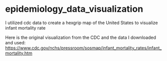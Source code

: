 # epidemiology_data_visualization
I utilized cdc data to create a hexgrip map of the United States to visualize infant mortality rate

Here is the original visualization from the CDC and the data I downloaded and used: 
https://www.cdc.gov/nchs/pressroom/sosmap/infant_mortality_rates/infant_mortality.htm 
